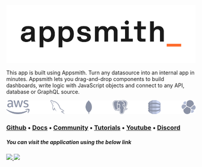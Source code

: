 ![](https://raw.githubusercontent.com/appsmithorg/appsmith/release/static/appsmith_logo_primary.png)

This app is built using Appsmith. Turn any datasource into an internal app in minutes. Appsmith lets you drag-and-drop components to build dashboards, write logic with JavaScript objects and connect to any API, database or GraphQL source.

![](https://raw.githubusercontent.com/appsmithorg/appsmith/release/static/images/integrations.png)

### [Github](https://github.com/appsmithorg/appsmith) • [Docs](https://docs.appsmith.com/?utm_source=github&utm_medium=social&utm_content=appsmith_docs&utm_campaign=null&utm_term=appsmith_docs) • [Community](https://community.appsmith.com/) • [Tutorials](https://github.com/appsmithorg/appsmith/tree/update/readme#tutorials) • [Youtube](https://www.youtube.com/appsmith) • [Discord](https://discord.gg/rBTTVJp)

##### You can visit the application using the below link

###### [![](https://assets.appsmith.com/git-sync/Buttons.svg) ](https://appsmith-rjjhwy5zr-get-appsmith.vercel.app/applications/633a95fbecf6173a15c33b5f/pages/633a95fbecf6173a15c33b62) [![](https://assets.appsmith.com/git-sync/Buttons2.svg)](https://appsmith-rjjhwy5zr-get-appsmith.vercel.app/applications/633a95fbecf6173a15c33b5f/pages/633a95fbecf6173a15c33b62/edit)
